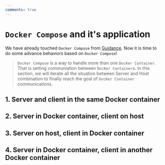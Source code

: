 ```yaml
---
comments: true
---
```


# **`Docker Compose` and it's application** 

We have already touched `Docker Compose` from [Guidance](./Guidance/docker_compose.md). Now it is time to do some advance behaviors based on `Docker Compose`!

> `Docker Compose` is a way to handle more than one `DocKer Container`. That is setting communiation between `DocKer Container`s. In this section, we will iterate all the situation between Server and Host combination to finally reach the goal of `DocKer Container` communications.

## **1.  Server and client in the same Docker container**

## **2.  Server in Docker container, client on host**

## **3.  Server on host, client in Docker container**

## **4.  Server in Docker container, client in another Docker container**
